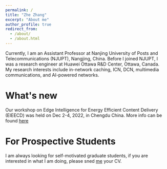 ```yaml
---
permalink: /
title: "Zhe Zhang"
excerpt: "About me"
author_profile: true
redirect_from: 
  - /about/
  - /about.html
---
```



Currently, I am an Assistant Professor at Nanjing University of Posts and Telecommunications (NJUPT), Nangjing, China. Before I joined NJUPT, I was a research engineer at Huawei Ottawa R&D Center, Ottawa, Canada. My research interests include in-network caching, ICN, DCN, multimedia communications, and AI-powered networks.


What's new
======
Our workshop on Edge Intelligence for Energy Efficient Content Delivery (EIEECD) was held on Dec 2-4, 2022, in Chengdu China. More info can be found [here](http://2022.gpc-conf.org/workshops.html)

For Prospective Students
======
I am always looking for self-motivated graduate students, if you are interested in what I am doing, please sned [me](zhezhang@njupt.edu.cn) your CV.

